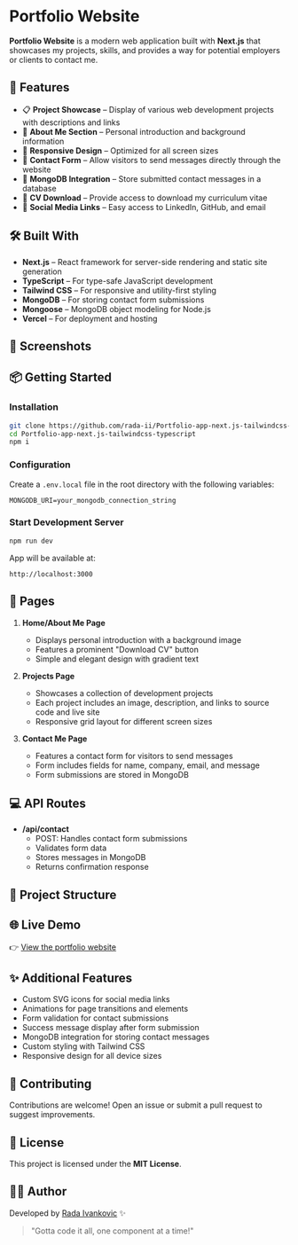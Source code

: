 # Portfolio Website

**Portfolio Website** is a modern web application built with **Next.js** that showcases my projects, skills, and provides a way for potential employers or clients to contact me.

## 🚀 Features

* 📋 **Project Showcase** – Display of various web development projects with descriptions and links
* 📄 **About Me Section** – Personal introduction and background information
* 📱 **Responsive Design** – Optimized for all screen sizes
* 📨 **Contact Form** – Allow visitors to send messages directly through the website
* 💾 **MongoDB Integration** – Store submitted contact messages in a database
* 📝 **CV Download** – Provide access to download my curriculum vitae
* 🔗 **Social Media Links** – Easy access to LinkedIn, GitHub, and email

## 🛠️ Built With

* **Next.js** – React framework for server-side rendering and static site generation
* **TypeScript** – For type-safe JavaScript development
* **Tailwind CSS** – For responsive and utility-first styling
* **MongoDB** – For storing contact form submissions
* **Mongoose** – MongoDB object modeling for Node.js
* **Vercel** – For deployment and hosting

## 📸 Screenshots

<!-- Add your screenshots here -->

## 📦 Getting Started

### Installation

```bash
git clone https://github.com/rada-ii/Portfolio-app-next.js-tailwindcss-typescript.git
cd Portfolio-app-next.js-tailwindcss-typescript
npm i
```

### Configuration

Create a `.env.local` file in the root directory with the following variables:

```
MONGODB_URI=your_mongodb_connection_string
```

### Start Development Server

```bash
npm run dev
```

App will be available at:

```
http://localhost:3000
```

## 📄 Pages

1. **Home/About Me Page**
   * Displays personal introduction with a background image
   * Features a prominent "Download CV" button
   * Simple and elegant design with gradient text

2. **Projects Page**
   * Showcases a collection of development projects
   * Each project includes an image, description, and links to source code and live site
   * Responsive grid layout for different screen sizes

3. **Contact Me Page**
   * Features a contact form for visitors to send messages
   * Form includes fields for name, company, email, and message
   * Form submissions are stored in MongoDB

## 💻 API Routes

* **/api/contact**
  * POST: Handles contact form submissions
  * Validates form data
  * Stores messages in MongoDB
  * Returns confirmation response

## 📂 Project Structure

## 🌐 Live Demo

👉 [View the portfolio website](https://portfolio-rada-ii.vercel.app/)
## ✨ Additional Features

* Custom SVG icons for social media links
* Animations for page transitions and elements
* Form validation for contact submissions
* Success message display after form submission
* MongoDB integration for storing contact messages
* Custom styling with Tailwind CSS
* Responsive design for all device sizes

## 🤝 Contributing

Contributions are welcome! Open an issue or submit a pull request to suggest improvements.

## 📄 License

This project is licensed under the **MIT License**.

## 👩‍💻 Author

Developed by [Rada Ivankovic](https://github.com/rada-ii) ✨ 

> "Gotta code it all, one component at a time!"
